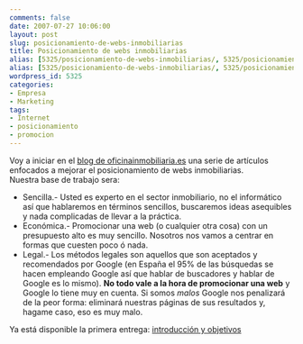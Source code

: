 ```yaml
---
comments: false
date: 2007-07-27 10:06:00
layout: post
slug: posicionamiento-de-webs-inmobiliarias
title: Posicionamiento de webs inmobiliarias
alias: [5325/posicionamiento-de-webs-inmobiliarias/, 5325/posicionamiento-de-webs-inmobiliarias]
alias: [5325/posicionamiento-de-webs-inmobiliarias/, 5325/posicionamiento-de-webs-inmobiliarias]
wordpress_id: 5325
categories:
- Empresa
- Marketing
tags:
- Internet
- posicionamiento
- promocion
---
```


Voy a iniciar en el [blog de oficinainmobiliaria.es](http://blog.oficinainmobiliaria.es/) una serie de artículos enfocados a mejorar el posicionamiento de webs inmobiliarias.  
Nuestra base de trabajo sera:




  * Sencilla.- Usted es experto en el sector inmobiliario, no el informático así que hablaremos en términos sencillos, buscaremos ideas asequibles y nada complicadas de llevar a la práctica.
  * Económica.- Promocionar una web (o cualquier otra cosa) con un presupuesto alto es muy sencillo.  Nosotros nos vamos a centrar en formas que cuesten poco ó nada.
  * Legal.-  Los métodos legales son aquellos que son aceptados y recomendados por Google (en España el 95% de las búsquedas se hacen empleando  Google así que hablar de buscadores y hablar de Google es lo mismo).  **No todo vale a la hora de promocionar una web** y Google lo tiene muy en cuenta.  Si somos _malos_ Google nos penalizará de la peor forma: eliminará nuestras páginas de sus resultados y, hagame caso, eso es muy malo.



Ya está disponible la primera entrega: [introducción y objetivos](http://blog.oficinainmobiliaria.es/2007/07/promocionar-nuestra-web-inmobiliaria.html)
